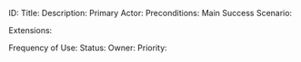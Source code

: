 ID:
Title:
Description:
Primary Actor:
Preconditions:
Main Success Scenario:








Extensions:


Frequency of Use:
Status:
Owner:
Priority:

